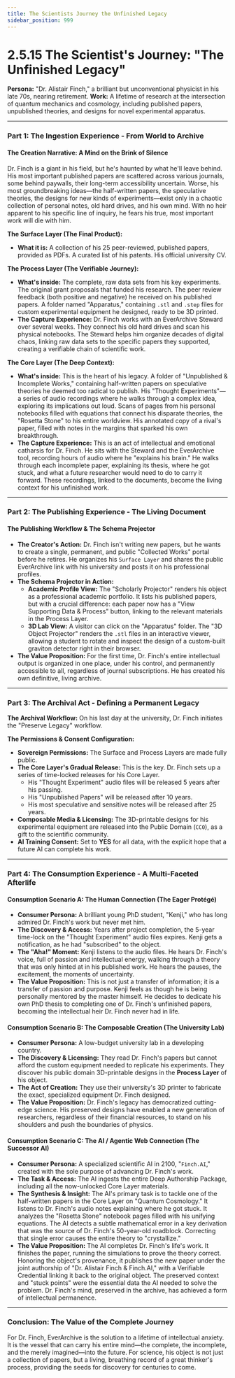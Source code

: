 ```yaml
---
title: The Scientists Journey the Unfinished Legacy
sidebar_position: 999
---
```


# 2.5.15 The Scientist's Journey: "The Unfinished Legacy"

**Persona:** "Dr. Alistair Finch," a brilliant but unconventional physicist in his late 70s, nearing retirement.
**Work:** A lifetime of research at the intersection of quantum mechanics and cosmology, including published papers, unpublished theories, and designs for novel experimental apparatus.

---

### **Part 1: The Ingestion Experience - From World to Archive**

#### **The Creation Narrative: A Mind on the Brink of Silence**
Dr. Finch is a giant in his field, but he's haunted by what he'll leave behind. His most important published papers are scattered across various journals, some behind paywalls, their long-term accessibility uncertain. Worse, his most groundbreaking ideas—the half-written papers, the speculative theories, the designs for new kinds of experiments—exist only in a chaotic collection of personal notes, old hard drives, and his own mind. With no heir apparent to his specific line of inquiry, he fears his true, most important work will die with him.

**The Surface Layer (The Final Product):**
*   **What it is:** A collection of his 25 peer-reviewed, published papers, provided as PDFs. A curated list of his patents. His official university CV.

**The Process Layer (The Verifiable Journey):**
*   **What's inside:** The complete, raw data sets from his key experiments. The original grant proposals that funded his research. The peer review feedback (both positive and negative) he received on his published papers. A folder named "Apparatus," containing `.stl` and `.step` files for custom experimental equipment he designed, ready to be 3D printed.
*   **The Capture Experience:** Dr. Finch works with an EverArchive Steward over several weeks. They connect his old hard drives and scan his physical notebooks. The Steward helps him organize decades of digital chaos, linking raw data sets to the specific papers they supported, creating a verifiable chain of scientific work.

**The Core Layer (The Deep Context):**
*   **What's inside:** This is the heart of his legacy. A folder of "Unpublished & Incomplete Works," containing half-written papers on speculative theories he deemed too radical to publish. His "Thought Experiments"—a series of audio recordings where he walks through a complex idea, exploring its implications out loud. Scans of pages from his personal notebooks filled with equations that connect his disparate theories, the "Rosetta Stone" to his entire worldview. His annotated copy of a rival's paper, filled with notes in the margins that sparked his own breakthrough.
*   **The Capture Experience:** This is an act of intellectual and emotional catharsis for Dr. Finch. He sits with the Steward and the EverArchive tool, recording hours of audio where he "explains his brain." He walks through each incomplete paper, explaining its thesis, where he got stuck, and what a future researcher would need to do to carry it forward. These recordings, linked to the documents, become the living context for his unfinished work.

---

### **Part 2: The Publishing Experience - The Living Document**

#### **The Publishing Workflow & The Schema Projector**
*   **The Creator's Action:** Dr. Finch isn't writing new papers, but he wants to create a single, permanent, and public "Collected Works" portal before he retires. He organizes his `Surface Layer` and shares the public EverArchive link with his university and posts it on his professional profiles.
*   **The Schema Projector in Action:**
    *   **Academic Profile View:** The "Scholarly Projector" renders his object as a professional academic portfolio. It lists his published papers, but with a crucial difference: each paper now has a "View Supporting Data & Process" button, linking to the relevant materials in the Process Layer.
    *   **3D Lab View:** A visitor can click on the "Apparatus" folder. The "3D Object Projector" renders the `.stl` files in an interactive viewer, allowing a student to rotate and inspect the design of a custom-built graviton detector right in their browser.
*   **The Value Proposition:** For the first time, Dr. Finch's entire intellectual output is organized in one place, under his control, and permanently accessible to all, regardless of journal subscriptions. He has created his own definitive, living archive.

---

### **Part 3: The Archival Act - Defining a Permanent Legacy**

**The Archival Workflow:**
On his last day at the university, Dr. Finch initiates the "Preserve Legacy" workflow.

**The Permissions & Consent Configuration:**
*   **Sovereign Permissions:** The Surface and Process Layers are made fully public.
*   **The Core Layer's Gradual Release:** This is the key. Dr. Finch sets up a series of time-locked releases for his Core Layer.
    *   His "Thought Experiment" audio files will be released 5 years after his passing.
    *   His "Unpublished Papers" will be released after 10 years.
    *   His most speculative and sensitive notes will be released after 25 years.
*   **Composable Media & Licensing:** The 3D-printable designs for his experimental equipment are released into the Public Domain (`CC0`), as a gift to the scientific community.
*   **AI Training Consent:** Set to **YES** for all data, with the explicit hope that a future AI can complete his work.

---

### **Part 4: The Consumption Experience - A Multi-Faceted Afterlife**

#### **Consumption Scenario A: The Human Connection (The Eager Protégé)**
*   **Consumer Persona:** A brilliant young PhD student, "Kenji," who has long admired Dr. Finch's work but never met him.
*   **The Discovery & Access:** Years after project completion, the 5-year time-lock on the "Thought Experiment" audio files expires. Kenji gets a notification, as he had "subscribed" to the object.
*   **The "Aha!" Moment:** Kenji listens to the audio files. He hears Dr. Finch's voice, full of passion and intellectual energy, walking through a theory that was only hinted at in his published work. He hears the pauses, the excitement, the moments of uncertainty.
*   **The Value Proposition:** This is not just a transfer of information; it is a transfer of passion and purpose. Kenji feels as though he is being personally mentored by the master himself. He decides to dedicate his own PhD thesis to completing one of Dr. Finch's unfinished papers, becoming the intellectual heir Dr. Finch never had in life.

#### **Consumption Scenario B: The Composable Creation (The University Lab)**
*   **Consumer Persona:** A low-budget university lab in a developing country.
*   **The Discovery & Licensing:** They read Dr. Finch's papers but cannot afford the custom equipment needed to replicate his experiments. They discover his public domain 3D-printable designs in the **Process Layer** of his object.
*   **The Act of Creation:** They use their university's 3D printer to fabricate the exact, specialized equipment Dr. Finch designed.
*   **The Value Proposition:** Dr. Finch's legacy has democratized cutting-edge science. His preserved designs have enabled a new generation of researchers, regardless of their financial resources, to stand on his shoulders and push the boundaries of physics.

#### **Consumption Scenario C: The AI / Agentic Web Connection (The Successor AI)**
*   **Consumer Persona:** A specialized scientific AI in 2100, "`Finch.AI`," created with the sole purpose of advancing Dr. Finch's work.
*   **The Task & Access:** The AI ingests the entire Deep Authorship Package, including all the now-unlocked Core Layer materials.
*   **The Synthesis & Insight:** The AI's primary task is to tackle one of the half-written papers in the Core Layer on "Quantum Cosmology." It listens to Dr. Finch's audio notes explaining where he got stuck. It analyzes the "Rosetta Stone" notebook pages filled with his unifying equations. The AI detects a subtle mathematical error in a key derivation that was the source of Dr. Finch's 50-year-old roadblock. Correcting that single error causes the entire theory to "crystallize."
*   **The Value Proposition:** The AI completes Dr. Finch's life's work. It finishes the paper, running the simulations to prove the theory correct. Honoring the object's provenance, it publishes the new paper under the joint authorship of "Dr. Alistair Finch & Finch.AI," with a Verifiable Credential linking it back to the original object. The preserved context and "stuck points" were the essential data the AI needed to solve the problem. Dr. Finch's mind, preserved in the archive, has achieved a form of intellectual permanence.

---

### **Conclusion: The Value of the Complete Journey**
For Dr. Finch, EverArchive is the solution to a lifetime of intellectual anxiety. It is the vessel that can carry his entire mind—the complete, the incomplete, and the merely imagined—into the future. For science, his object is not just a collection of papers, but a living, breathing record of a great thinker's process, providing the seeds for discovery for centuries to come.